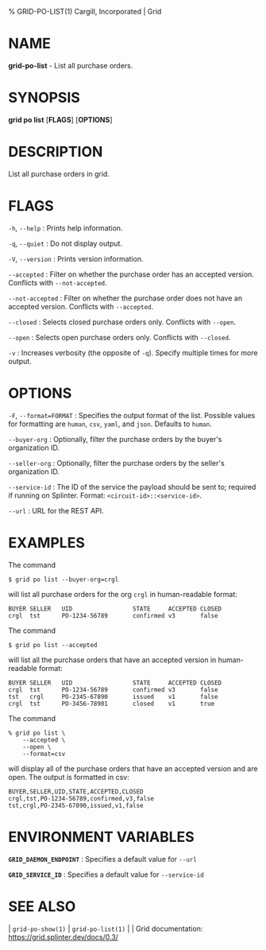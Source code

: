 % GRID-PO-LIST(1) Cargill, Incorporated | Grid

<!--
  Copyright 2024 Bitwise IO, Inc.
  Copyright 2021 Cargill Incorporated
  Licensed under Creative Commons Attribution 4.0 International License
  https://creativecommons.org/licenses/by/4.0/
-->

NAME
====

**grid-po-list** - List all purchase orders.

SYNOPSIS
========

**grid po list** \[**FLAGS**\] \[**OPTIONS**\]

DESCRIPTION
===========

List all purchase orders in grid.

FLAGS
=====

`-h`, `--help`
: Prints help information.

`-q`, `--quiet`
: Do not display output.

`-V`, `--version`
: Prints version information.

`--accepted`
: Filter on whether the purchase order has an accepted version. Conflicts with
`--not-accepted`.

`--not-accepted`
: Filter on whether the purchase order does not have an accepted version.
  Conflicts with `--accepted`.

`--closed`
: Selects closed purchase orders only. Conflicts with `--open`.

`--open`
: Selects open purchase orders only. Conflicts with `--closed`.

`-v`
: Increases verbosity (the opposite of `-q`). Specify multiple times for more
  output.

OPTIONS
=======

`-F`, `--format=FORMAT`
: Specifies the output format of the list. Possible values for formatting are
`human`, `csv`, `yaml`, and `json`. Defaults to `human`.

`--buyer-org`
: Optionally, filter the purchase orders by the buyer's organization ID.

`--seller-org`
: Optionally, filter the purchase orders by the seller's organization ID.

`--service-id`
: The ID of the service the payload should be sent to; required if running on
  Splinter. Format: `<circuit-id>::<service-id>`.

`--url`
: URL for the REST API.

EXAMPLES
========

The command

```
$ grid po list --buyer-org=crgl
```

will list all purchase orders for the org `crgl` in human-readable format:

```
BUYER SELLER   UID                 STATE     ACCEPTED CLOSED
crgl  tst      PO-1234-56789       confirmed v3       false
```

The command

```
$ grid po list --accepted
```

will list all the purchase orders that have an accepted version in
human-readable format:

```
BUYER SELLER   UID                 STATE     ACCEPTED CLOSED
crgl  tst      PO-1234-56789       confirmed v3       false
tst   crgl     PO-2345-67890       issued    v1       false
crgl  tst      PO-3456-78901       closed    v1       true
```

The command

```
% grid po list \
    --accepted \
    --open \
    --format=csv
```

will display all of the purchase orders that have an accepted version and are
open. The output is formatted in csv:

```
BUYER,SELLER,UID,STATE,ACCEPTED,CLOSED
crgl,tst,PO-1234-56789,confirmed,v3,false
tst,crgl,PO-2345-67890,issued,v1,false
```

ENVIRONMENT VARIABLES
=====================

**`GRID_DAEMON_ENDPOINT`**
: Specifies a default value for `--url`

**`GRID_SERVICE_ID`**
: Specifies a default value for `--service-id`

SEE ALSO
========

| `grid-po-show(1)`
| `grid-po-list(1)`
|
| Grid documentation: https://grid.splinter.dev/docs/0.3/
